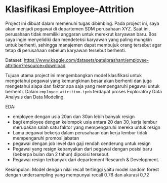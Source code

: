 # Klasifikasi Employee-Attrition
Project ini dibuat dalam memenuhi tugas dibimbing. Pada project ini, saya akan menjadi pegawai di departemen SDM perusahaan XYZ. 
Saat ini, perusahaan tidak memiliki anggaran untuk merekrut karyawan baru. Bos saya ingin menyelidiki dan mendeteksi karyawan yang paling mungkin untuk berhenti, sehingga manajemen dapat membujuk orang tersebut agar tetap di perusahaan sebelum karyawan tersebut berhenti.

Dataset: https://www.kaggle.com/datasets/patelprashant/employee-attrition?resource=download

Tujuan utama project ini mengembangkan model klasifikasi untuk mengetahui pegawai yang kemungkinan besar akan berhenti dan juga mengetahui siapa dan faktor apa saja yang mempengaruhi pegawai untuk berhenti. Dalam `employee_attrition.ipnb` terdapat proses Exploratory Data Analysis dan Data Modeling. 

EDA:
* employee dengan usia 20an dan 30an lebih banyak resign
* bagi employee dengan kelompok usia antara 20 dan 30, kerja lembur merupakan salah satu faktor yang mempengaruhi mereka untuk resign
* Lama pegawai bekerja dalam perusahaan dan kerja lembur tidak mempengaruhi promosi jabatan
* pegawai dengan job level dan gaji rendah cenderung untuk resign 
* Pegawai yang resign kebanyakan dari pegawai dengan posisi baru (beberpa bulan dan 2 tahun) diposisi tersebut.
* Pegawai resign terbanyak dari departement Research & Development.

Kesimpulan:
Model dengan nilai recall tertinggi yaitu model random forest dengan undersampling yang mempunyai recall 0.76 dan akurasi 0,72
